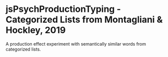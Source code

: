 # jsPsychProductionTyping - Categorized Lists from Montagliani & Hockley, 2019

A production effect experiment with semantically similar words from categorized lists.
